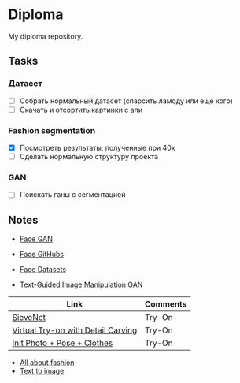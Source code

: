# Diploma
My diploma repository.

## Tasks

### Датасет
- [ ] Собрать нормальный датасет (спарсить ламоду или еще кого)
- [ ] Скачать и отсортить картинки с апи

### Fashion segmentation
- [X] Посмотреть результаты, полученные при 40к
- [ ] Сделать нормальную структуру проекта

### GAN
- [ ] Поискать ганы с сегментацией

## Notes
- [Face GAN](https://github.com/IIGROUP/TediGAN)
- [Face GitHubs](https://github.com/ChanChiChoi/awesome-Face_Recognition)
- [Face Datasets](https://github.com/switchablenorms/CelebAMask-HQ)

- [Text-Guided Image Manipulation GAN](https://github.com/mrlibw/ManiGAN)

| Link  |  Comments |
|---|---|
| [SieveNet](https://github.com/levindabhi/SieveNet)  |  Try-On |
| [Virtual Try-on with Detail Carving](https://github.com/JDAI-CV/Down-to-the-Last-Detail-Virtual-Try-on-with-Detail-Carving)  |  Try-On |
| [Init Photo + Pose + Clothes](https://fashiontryon.wixsite.com/fashiontryon) |Try-On |

- [All about fashion](https://github.com/lzhbrian/Cool-Fashion-Papers)
- [Text to image](https://github.com/weihaox/awesome-image-translation/blob/master/content/multi-modal-representation.md#text-to-image)
